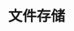 ---
title: "文件存储"
linkTitle: "Document"
_build:
 render: false 
weight: 1
collapsible: true
icon: "/images/icons/index/product-icon-sd-wan.svg"
isPrivate: true


section1:
  children:
    - title: 产品简介
      url: "pvt_file_storage/document/intro/introduction"

    - title: 操作指南
      url: "pvt_file_storage/document/manual/file_system_management"
---